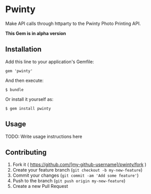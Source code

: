 # Pwinty

Make API calls through httparty to the Pwinty Photo Printing API.

**This Gem is in alpha version**

## Installation

Add this line to your application's Gemfile:

    gem 'pwinty'

And then execute:

    $ bundle

Or install it yourself as:

    $ gem install pwinty

## Usage

TODO: Write usage instructions here

## Contributing

1. Fork it ( https://github.com/[my-github-username]/pwinty/fork )
2. Create your feature branch (`git checkout -b my-new-feature`)
3. Commit your changes (`git commit -am 'Add some feature'`)
4. Push to the branch (`git push origin my-new-feature`)
5. Create a new Pull Request
